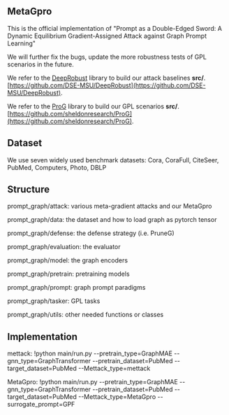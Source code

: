## MetaGpro

This is the official implementation of "Prompt as a Double-Edged Sword: A Dynamic Equilibrium Gradient-Assigned Attack against Graph Prompt Learning"

We will further fix the bugs, update the more robustness tests of GPL scenarios in the future.

We refer to the <ins>DeepRobust</ins> library to build our attack baselines **src/**. [https://github.com/DSE-MSU/DeepRobust](https://github.com/DSE-MSU/DeepRobust).

We refer to the <ins>ProG</ins> library to build our GPL scenarios **src/**. [https://github.com/sheldonresearch/ProG](https://github.com/sheldonresearch/ProG).

## Dataset

We use seven widely used benchmark datasets: Cora, CoraFull, CiteSeer, PubMed, Computers, Photo, DBLP

## Structure

prompt_graph/attack: various meta-gradient attacks and our MetaGpro

prompt_graph/data: the dataset and how to load graph as pytorch tensor

prompt_graph/defense: the defense strategy (i.e. PruneG)

prompt_graph/evaluation: the evaluator

prompt_graph/model: the graph encoders

prompt_graph/pretrain: pretraining models

prompt_graph/prompt: graph prompt paradigms

prompt_graph/tasker: GPL tasks

prompt_graph/utils: other needed functions or classes

## Implementation  

mettack: !python main/run.py --pretrain_type=GraphMAE --gnn_type=GraphTransformer --pretrain_dataset=PubMed --target_dataset=PubMed --Mettack_type=mettack

MetaGpro: !python main/run.py --pretrain_type=GraphMAE --gnn_type=GraphTransformer --pretrain_dataset=PubMed --target_dataset=PubMed --Mettack_type=MetaGpro --surrogate_prompt=GPF
